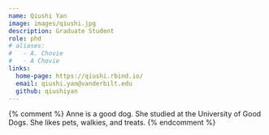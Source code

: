 ```yaml
---
name: Qiushi Yan
image: images/qiushi.jpg
description: Graduate Student
role: phd
# aliases:
#   - A. Chovie
#   - A Chovie
links:
  home-page: https://qiushi.rbind.io/
  email: qiushi.yan@vanderbilt.edu
  github: qiushiyan
---
```


{% comment %}
Anne is a good dog.
She studied at the University of Good Dogs.
She likes pets, walkies, and treats.
{% endcomment %}